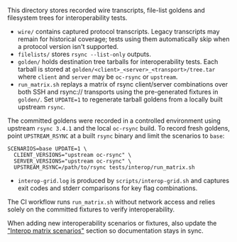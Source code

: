 This directory stores recorded wire transcripts, file-list goldens and
filesystem trees for interoperability tests.

- `wire/` contains captured protocol transcripts. Legacy transcripts may
  remain for historical coverage; tests using them automatically skip when
  a protocol version isn't supported.
- `filelists/` stores `rsync --list-only` outputs.
- `golden/` holds destination tree tarballs for interoperability tests. Each
  tarball is stored at
  `golden/<client>_<server>_<transport>/tree.tar` where `client` and `server`
  may be `oc-rsync` or `upstream`.
- `run_matrix.sh` replays a matrix of rsync client/server combinations over both
  SSH and rsync:// transports using the pre-generated fixtures in `golden/`.
  Set `UPDATE=1` to regenerate tarball goldens from a locally built upstream
  `rsync`.

The committed goldens were recorded in a controlled environment using upstream
`rsync 3.4.1` and the local `oc-rsync` build. To record fresh goldens, point
`UPSTREAM_RSYNC` at a built `rsync` binary and limit the scenarios to `base`:

```
SCENARIOS=base UPDATE=1 \
  CLIENT_VERSIONS="upstream oc-rsync" \
  SERVER_VERSIONS="upstream oc-rsync" \
  UPSTREAM_RSYNC=/path/to/rsync tests/interop/run_matrix.sh
```
- `interop-grid.log` is produced by `scripts/interop-grid.sh` and captures exit
  codes and stderr comparisons for key flag combinations.

The CI workflow runs `run_matrix.sh` without network access and relies solely on
the committed fixtures to verify interoperability.

When adding new interoperability scenarios or fixtures, also update the
["Interop matrix scenarios"](../../docs/gaps.md#interop-matrix-scenarios)
section so documentation stays in sync.
